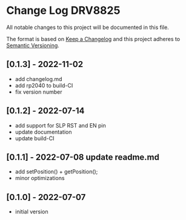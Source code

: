 # Change Log DRV8825

All notable changes to this project will be documented in this file.

The format is based on [Keep a Changelog](http://keepachangelog.com/)
and this project adheres to [Semantic Versioning](http://semver.org/).


## [0.1.3] - 2022-11-02
- add changelog.md
- add rp2040 to build-CI
- fix version number


## [0.1.2] - 2022-07-14
- add support for SLP RST and EN pin
- update documentation
- update build-CI

## [0.1.1] - 2022-07-08  update readme.md
- add setPosition() + getPosition();
- minor optimizations

## [0.1.0] - 2022-07-07
- initial version

